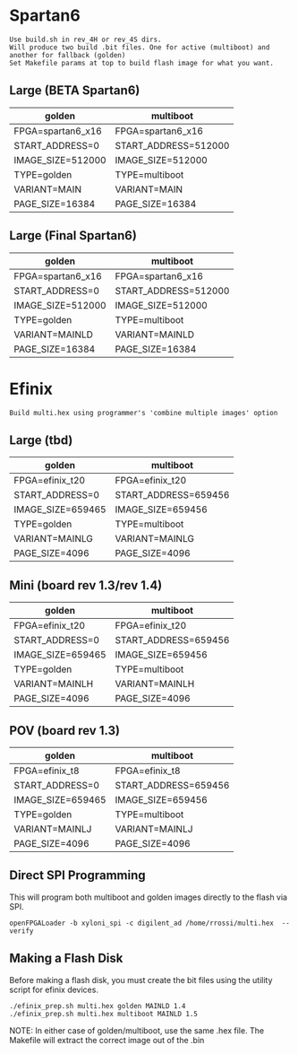 # Spartan6

    Use build.sh in rev_4H or rev_4S dirs.
    Will produce two build .bit files. One for active (multiboot) and another for fallback (golden)
    Set Makefile params at top to build flash image for what you want.

## Large (BETA Spartan6)

golden             | multiboot
-------------------|---------------------
FPGA=spartan6_x16  | FPGA=spartan6_x16
START_ADDRESS=0    | START_ADDRESS=512000
IMAGE_SIZE=512000  | IMAGE_SIZE=512000
TYPE=golden        | TYPE=multiboot
VARIANT=MAIN       | VARIANT=MAIN
PAGE_SIZE=16384    | PAGE_SIZE=16384

## Large (Final Spartan6)

golden             | multiboot
-------------------|---------------------
FPGA=spartan6_x16  | FPGA=spartan6_x16
START_ADDRESS=0    | START_ADDRESS=512000
IMAGE_SIZE=512000  | IMAGE_SIZE=512000
TYPE=golden        | TYPE=multiboot
VARIANT=MAINLD     | VARIANT=MAINLD
PAGE_SIZE=16384    | PAGE_SIZE=16384

# Efinix

    Build multi.hex using programmer's 'combine multiple images' option

## Large (tbd)

golden             | multiboot
-------------------|---------------------
FPGA=efinix_t20    | FPGA=efinix_t20
START_ADDRESS=0    | START_ADDRESS=659456
IMAGE_SIZE=659465  | IMAGE_SIZE=659456
TYPE=golden        | TYPE=multiboot
VARIANT=MAINLG | VARIANT=MAINLG
PAGE_SIZE=4096     | PAGE_SIZE=4096

## Mini (board rev 1.3/rev 1.4)

golden             | multiboot
-------------------|---------------------
FPGA=efinix_t20    | FPGA=efinix_t20
START_ADDRESS=0    | START_ADDRESS=659456
IMAGE_SIZE=659465  | IMAGE_SIZE=659456
TYPE=golden        | TYPE=multiboot
VARIANT=MAINLH     | VARIANT=MAINLH
PAGE_SIZE=4096     | PAGE_SIZE=4096

## POV (board rev 1.3)

golden             | multiboot
-------------------|---------------------
FPGA=efinix_t8     | FPGA=efinix_t8
START_ADDRESS=0    | START_ADDRESS=659456
IMAGE_SIZE=659465  | IMAGE_SIZE=659456
TYPE=golden        | TYPE=multiboot
VARIANT=MAINLJ     | VARIANT=MAINLJ
PAGE_SIZE=4096     | PAGE_SIZE=4096

## Direct SPI Programming

This will program both multiboot and golden images directly to the flash via SPI.

    openFPGALoader -b xyloni_spi -c digilent_ad /home/rrossi/multi.hex  --verify

## Making a Flash Disk

Before making a flash disk, you must create the bit files using the utility script for efinix devices.

    ./efinix_prep.sh multi.hex golden MAINLD 1.4
    ./efinix_prep.sh multi.hex multiboot MAINLD 1.5

NOTE: In either case of golden/multiboot, use the same .hex file. The Makefile
will extract the correct image out of the .bin
